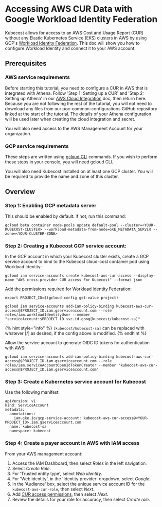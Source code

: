 # Accessing AWS CUR Data with Google Workload Identity Federation

Kubecost allows for access to an AWS Cost and Usage Report (CUR) without any Elastic Kubernetes Service (EKS) clusters in AWS by using GCP's [Workload Identity Federation](https://cloud.google.com/iam/docs/workload-identity-federation). This doc will show you how to configure Workload Identity and connect it to your AWS account.

## Prerequisites

### AWS service requirements

Before starting this tutorial, you need to configure a CUR in AWS that is integrated with Athena. Follow 'Step 1: Setting up a CUR' and 'Step 2: Setting up Athena' in our [AWS Cloud Integration](/install-and-configure/install/cloud-integration/aws-cloud-integrations/aws-cloud-integrations.md#cost-and-usage-report-integration) doc, then return here. Because you are not following the rest of the tutorial, you will not need to download any files from our poc-common-configurations GitHub repository linked at the start of the tutorial. The details of your Athena configuration will be used later when creating the cloud integration and secret.

You will also need access to the AWS Management Account for your organization.

### GCP service requirements

These steps are written using [gcloud CLI](https://cloud.google.com/sdk/gcloud) commands. If you wish to perform these steps in your console, you will need gcloud CLI.

You will also need Kubecost installed on at least one GCP cluster. You will be required to provide the name and zone of this cluster.

## Overview

### Step 1: Enabling GCP metadata server

This should be enabled by default. If not, run this command:

```
gcloud beta container node-pools update default-pool --cluster=<YOUR-KUBECOST-CLUSTER> --workload-metadata-from-node=GKE_METADATA_SERVER --zone=<YOUR-CLUSTER-ZONE>
```

### Step 2: Creating a Kubecost GCP service account:

In the GCP account in which your Kubecost cluster exists, create a GCP service account to bind to the Kubecost cloud-cost container pod using Workload Identity:

```
gcloud iam service-accounts create kubecost-aws-cur-access --display-name "AWS cross-provider CUR access For Kubecost" --format json

```

Add the permissions required for Workload Identity Federation:

```
export PROJECT_ID=$(gcloud config get-value project)
```

```
gcloud iam service-accounts add-iam-policy-binding kubecost-aws-cur-access@$PROJECT_ID.iam.gserviceaccount.com --role roles/iam.workloadIdentityUser --member "serviceAccount:$PROJECT_ID.svc.id.goog[kubecost/kubecost-sa]"
```

{% hint style="info" %}
`[kubecost/kubecost-sa]` can be replaced with whatever [<KUBECOST-K8s-NAMESPACE>/<KUBECOST-SERVICE-ACCOUNT>] as desired, if the config above is modified.
{% endhint %}

Allow the service account to generate OIDC ID tokens for authentication with AWS:

```
gcloud iam service-accounts add-iam-policy-binding kubecost-aws-cur-access@$PROJECT_ID.iam.gserviceaccount.com --role roles/iam.serviceAccountOpenIdTokenCreator --member "kubecost-aws-cur-access@$PROJECT_ID.iam.gserviceaccount.com"
```

### Step 3: Create a Kubernetes service account for Kubecost

Use the following manifest:

```
apiVersion: v1
kind: ServiceAccount
metadata:
  annotations:
    iam.gke.io/gcp-service-account: kubecost-aws-cur-access@<YOUR-PROJECT_ID>.iam.gserviceaccount.com
  name: kubecost-sa
  namespace: kubecost
```

### Step 4: Create a payer account in AWS with IAM access

From your AWS management account:

1. Access the IAM Dashboard, then select *Roles* in the left navigation.
2. Select *Create Role*.
3. For 'Trusted entity type', select *Web identity*.
4. For 'Web identity', in the 'Identity provider' dropdown, select *Google*.
5. In the 'Audience' box, select the unique service account ID for the `kubecost-aws-cur-role`, then select *Next*.
6. Add [CUR access permissions](https://github.com/kubecost/poc-common-configurations/blob/53b553d40f57976419c1dbe276790913644406e9/aws/iam-policies/cur/iam-payer-account-cur-athena-glue-s3-access.json), then select *Next*.
7. Review the details for your role for accuracy, then select *Create role*.
